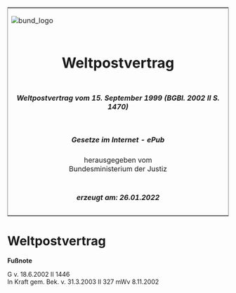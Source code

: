 <span id="DECKBLATT.html"></span>

<table border="0" frame="border" width="100%">

<tr valign="top">

<td align="left">

![bund\_logo](BfJ_2021_Web_de_de.gif)

</td>

<td align="right">

 

</td>

</tr>

<tr align="center" valign="middle">

<td colspan="2">

# Weltpostvertrag

</td>

</tr>

<tr align="center" valign="middle">

<td colspan="2">

##### Weltpostvertrag vom 15. September 1999 (BGBl. 2002 II S. 1470)

</td>

</tr>

<tr align="center" valign="middle">

<td colspan="2">

  
  

##### Gesetze im Internet - ePub  
  
herausgegeben vom  
Bundesministerium der Justiz

</td>

</tr>

<tr align="center" valign="bottom">

<td colspan="2">

  
  

##### erzeugt am: 26.01.2022

</td>

</tr>

</table>

<span id="BJNR147020002.html"></span>

# Weltpostvertrag

<div>

  
**Fußnote**

<div class="jnhtml">

<div>

<div class="jurAbsatz">

G v. 18.6.2002 II 1446  
In Kraft gem. Bek. v. 31.3.2003 II 327 mWv 8.11.2002

</div>

</div>

</div>

</div>
